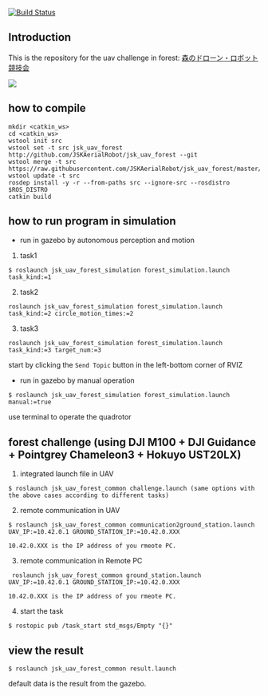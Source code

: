 [![Build Status](https://travis-ci.org/tongtybj/jsk_uav_forest.svg?branch=master)](https://travis-ci.org/tongtybj/jsk_uav_forest)

## Introduction

This is the repository for the uav challenge in forest:
[森のドローン・ロボット競技会](http://www.lsse.kyutech.ac.jp/~sociorobo/ja/forestdrone17)

![](jsk_uav_forest_common/images/demo.gif)


## how to compile

```
mkdir <catkin_ws>
cd <catkin_ws>
wstool init src
wstool set -t src jsk_uav_forest http://github.com/JSKAerialRobot/jsk_uav_forest --git
wstool merge -t src https://raw.githubusercontent.com/JSKAerialRobot/jsk_uav_forest/master/jsk_uav_forest.rosinstall
wstool update -t src
rosdep install -y -r --from-paths src --ignore-src --rosdistro $ROS_DISTRO
catkin build
```

## how to run program in simulation

- run in gazebo by autonomous perception and motion
1. task1 
```
$ roslaunch jsk_uav_forest_simulation forest_simulation.launch task_kind:=1
```
2. task2
```
roslaunch jsk_uav_forest_simulation forest_simulation.launch task_kind:=2 circle_motion_times:=2
```
3. task3
```
roslaunch jsk_uav_forest_simulation forest_simulation.launch task_kind:=3 target_num:=3
```

start by clicking the `Send Topic` button in the left-bottom corner of RVIZ

- run in gazebo by manual operation
```
$ roslaunch jsk_uav_forest_simulation forest_simulation.launch manual:=true
```

use terminal to operate the quadrotor


## forest challenge (using DJI M100 + DJI Guidance + Pointgrey Chameleon3 + Hokuyo UST20LX)
1. integrated launch file in UAV
```
$ roslaunch jsk_uav_forest_common challenge.launch (same options with the above cases according to different tasks)
```

2. remote communication in UAV
```
$ roslaunch jsk_uav_forest_common communication2ground_station.launch UAV_IP:=10.42.0.1 GROUND_STATION_IP:=10.42.0.XXX
```
    10.42.0.XXX is the IP address of you rmeote PC. 

3. remote communication in Remote PC
```
 roslaunch jsk_uav_forest_common ground_station.launch UAV_IP:=10.42.0.1 GROUND_STATION_IP:=10.42.0.XXX
```
    10.42.0.XXX is the IP address of you rmeote PC. 

4. start the task
```
$ rostopic pub /task_start std_msgs/Empty "{}"
```

## view the result
```
$ roslaunch jsk_uav_forest_common result.launch
```

default data is the result from the gazebo.